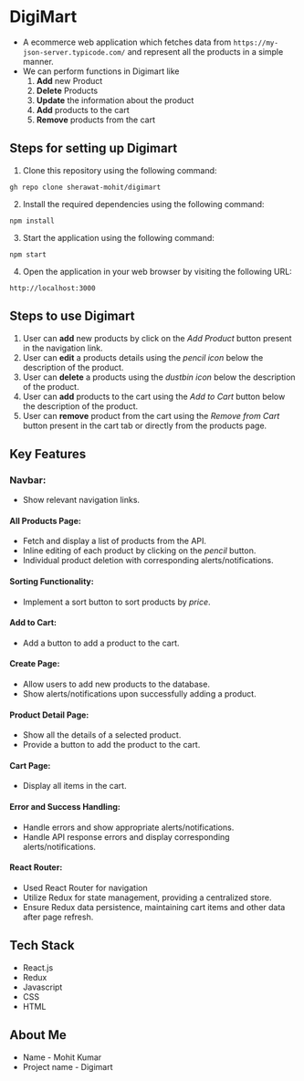 # DigiMart

* A ecommerce web application which fetches data from ``https://my-json-server.typicode.com/`` and represent all the products in a simple manner.
* We can perform functions in Digimart like
    1. **Add** new Product
    2. **Delete** Products
    3. **Update** the information about the product
    4. **Add** products to the cart
    5. **Remove** products from the cart

## Steps for setting up Digimart
1. Clone this repository using the following command:
```
gh repo clone sherawat-mohit/digimart
```

2. Install the required dependencies using the following command:
```
npm install
``` 

3. Start the application using the following command:
```
npm start
``` 

4. Open the application in your web browser by visiting the following URL:
```
http://localhost:3000
``` 

## Steps to use Digimart
1. User can **add** new products by click on the *Add Product* button present in the navigation link.
2. User can **edit** a products details using the *pencil icon* below the description of the product.
2. User can **delete** a products using the *dustbin icon* below the description of the product.
3. User can **add** products to the cart using the *Add to Cart* button below the description of the product.
4. User can **remove** product from the cart using the *Remove from Cart* button present in the cart tab or directly from the products page.

## Key Features
### Navbar:
* Show relevant navigation links.
#### All Products Page:
* Fetch and display a list of products from the API.
* Inline editing of each product by clicking on the *pencil* button.
* Individual product deletion with corresponding alerts/notifications.
#### Sorting Functionality:
* Implement a sort button to sort products by *price*.
#### Add to Cart:
* Add a button to add a product to the cart.
#### Create Page:
* Allow users to add new products to the database.
* Show alerts/notifications upon successfully adding a product.
#### Product Detail Page:
* Show all the details of a selected product.
* Provide a button to add the product to the cart.
#### Cart Page:
* Display all items in the cart.
#### Error and Success Handling:
* Handle errors and show appropriate alerts/notifications.
* Handle API response errors and display corresponding alerts/notifications.
#### React Router:
* Used React Router for navigation
* Utilize Redux for state management, providing a centralized store.
* Ensure Redux data persistence, maintaining cart items and other data after page refresh.


## Tech Stack
* React.js
* Redux
* Javascript
* CSS
* HTML

## About Me
* Name - Mohit Kumar
* Project name - Digimart